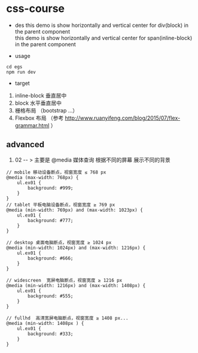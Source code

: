 # css-course

- des
this demo is show horizontally and vertical center for div(block) in the parent component   
this demo is show horizontally and vertical center for span(inline-block) in the parent component   

- usage
```
cd egs
npm run dev
```

- target 
1. inline-block 垂直居中
2. block        水平垂直居中
3. 栅格布局     （bootstrap ...）
4. Flexbox 布局 （参考 http://www.ruanyifeng.com/blog/2015/07/flex-grammar.html ）


## advanced 

1. 02 -- > 主要是 @media 媒体查询 根据不同的屏幕 展示不同的背景
```
// mobile 移动设备断点，视窗宽度 ≤ 768 px
@media (max-width: 768px) {
    ul.ex01 {
        background: #999;
    }
}
// tablet 平板电脑设备断点，视窗宽度 ≥ 769 px
@media (min-width: 769px) and (max-width: 1023px) {
    ul.ex01 {
        background: #777;
    }
}

// desktop 桌面电脑断点，视窗宽度 ≥ 1024 px
@media (min-width: 1024px) and (max-width: 1216px) {
    ul.ex01 {
        background: #666;
    }
}

// widescreen  宽屏电脑断点，视窗宽度 ≥ 1216 px
@media (min-width: 1216px) and (max-width: 1408px) {
    ul.ex01 {
        background: #555;
    }
}

// fullhd  高清宽屏电脑断点，视窗宽度 ≥ 1408 px...
@media (min-width: 1408px ) {
    ul.ex01 {
        background: #333;
    }
}

```




